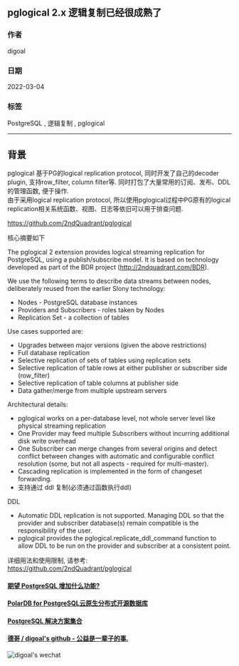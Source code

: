 ## pglogical 2.x 逻辑复制已经很成熟了   
                                         
### 作者                                     
digoal                                                  
                                                   
### 日期                                              
2022-03-04                                           
                                           
### 标签                              
PostgreSQL , 逻辑复制 , pglogical                    
                                                 
----                                                   
                                              
## 背景      
pglogical 基于PG的logical replication protocol, 同时开发了自己的decoder plugin, 支持row_filter, column filter等. 同时打包了大量常用的订阅、发布、DDL的管理函数, 便于操作.   
由于采用logical replication protocol, 所以使用pglogical过程中PG原有的logical replication相关系统函数、视图、日志等依旧可以用于排查问题.  
  
https://github.com/2ndQuadrant/pglogical  
  
核心摘要如下  

The pglogical 2 extension provides logical streaming replication for PostgreSQL, using a publish/subscribe model. It is based on technology developed as part of the BDR project (http://2ndquadrant.com/BDR).  
  
We use the following terms to describe data streams between nodes, deliberately reused from the earlier Slony technology:  
- Nodes - PostgreSQL database instances  
- Providers and Subscribers - roles taken by Nodes  
- Replication Set - a collection of tables  
  
Use cases supported are:  
- Upgrades between major versions (given the above restrictions)  
- Full database replication  
- Selective replication of sets of tables using replication sets  
- Selective replication of table rows at either publisher or subscriber side (row_filter)  
- Selective replication of table columns at publisher side  
- Data gather/merge from multiple upstream servers  
  
Architectural details:  
- pglogical works on a per-database level, not whole server level like physical streaming replication  
- One Provider may feed multiple Subscribers without incurring additional disk write overhead  
- One Subscriber can merge changes from several origins and detect conflict between changes with automatic and configurable conflict resolution (some, but not all aspects - required for multi-master).  
- Cascading replication is implemented in the form of changeset forwarding.  
- 支持通过 ddl 复制(必须通过函数执行ddl)  
  
DDL  
- Automatic DDL replication is not supported. Managing DDL so that the provider and subscriber database(s) remain compatible is the responsibility of the user.  
- pglogical provides the pglogical.replicate_ddl_command function to allow DDL to be run on the provider and subscriber at a consistent point.  
  
详细用法和使用限制, 请参考:   
https://github.com/2ndQuadrant/pglogical  
  
  
#### [期望 PostgreSQL 增加什么功能?](https://github.com/digoal/blog/issues/76 "269ac3d1c492e938c0191101c7238216")
  
  
#### [PolarDB for PostgreSQL云原生分布式开源数据库](https://github.com/ApsaraDB/PolarDB-for-PostgreSQL "57258f76c37864c6e6d23383d05714ea")
  
  
#### [PostgreSQL 解决方案集合](https://yq.aliyun.com/topic/118 "40cff096e9ed7122c512b35d8561d9c8")
  
  
#### [德哥 / digoal's github - 公益是一辈子的事.](https://github.com/digoal/blog/blob/master/README.md "22709685feb7cab07d30f30387f0a9ae")
  
  
![digoal's wechat](../pic/digoal_weixin.jpg "f7ad92eeba24523fd47a6e1a0e691b59")
  
